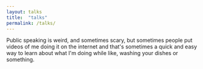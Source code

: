 ```yaml
---
layout: talks
title:  "talks"
permalink: /talks/
---
```


Public speaking is weird, and sometimes scary, but sometimes people put videos of me doing it on the internet and that's sometimes a quick and easy way to learn about what I'm doing while like, washing your dishes or something. 